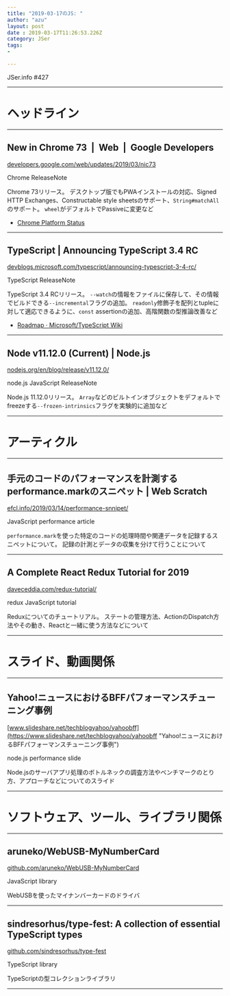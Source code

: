 ```yaml
---
title: "2019-03-17のJS: "
author: "azu"
layout: post
date : 2019-03-17T11:26:53.226Z
category: JSer
tags:
-

---
```


JSer.info #427

----

<h1 class="site-genre">ヘッドライン</h1>

----

## New in Chrome 73  |  Web  |  Google Developers
[developers.google.com/web/updates/2019/03/nic73](https://developers.google.com/web/updates/2019/03/nic73 "New in Chrome 73  |  Web  |  Google Developers")
<p class="jser-tags jser-tag-icon"><span class="jser-tag">Chrome</span> <span class="jser-tag">ReleaseNote</span></p>

Chrome 73リリース。
デスクトップ版でもPWAインストールの対応、Signed HTTP Exchanges、Constructable style sheetsのサポート、`String#matchAll`のサポート。
`wheel`がデフォルトでPassiveに変更など

- [Chrome Platform Status](https://www.chromestatus.com/features#browsers.chrome.desktop%3D73 "Chrome Platform Status")

----

## TypeScript | Announcing TypeScript 3.4 RC
[devblogs.microsoft.com/typescript/announcing-typescript-3-4-rc/](https://devblogs.microsoft.com/typescript/announcing-typescript-3-4-rc/ "TypeScript | Announcing TypeScript 3.4 RC")
<p class="jser-tags jser-tag-icon"><span class="jser-tag">TypeScript</span> <span class="jser-tag">ReleaseNote</span></p>

TypeScript 3.4 RCリリース。
`--watch`の情報をファイルに保存して、その情報でビルドできる`--incremental`フラグの追加。
`readonly`修飾子を配列とtupleに対して適応できるように、`const` assertionの追加、高階関数の型推論改善など

- [Roadmap · Microsoft/TypeScript Wiki](https://github.com/Microsoft/TypeScript/wiki/Roadmap#34-march-2019 "Roadmap · Microsoft/TypeScript Wiki")

----

## Node v11.12.0 (Current) | Node.js
[nodejs.org/en/blog/release/v11.12.0/](https://nodejs.org/en/blog/release/v11.12.0/ "Node v11.12.0 (Current) | Node.js")
<p class="jser-tags jser-tag-icon"><span class="jser-tag">node.js</span> <span class="jser-tag">JavaScript</span> <span class="jser-tag">ReleaseNote</span></p>

Node.js 11.12.0リリース。
`Array`などのビルトインオブジェクトをデフォルトでfreezeする`--frozen-intrinsics`フラグを実験的に追加など


----
<h1 class="site-genre">アーティクル</h1>

----

## 手元のコードのパフォーマンスを計測するperformance.markのスニペット | Web Scratch
[efcl.info/2019/03/14/performance-snnipet/](https://efcl.info/2019/03/14/performance-snnipet/ "手元のコードのパフォーマンスを計測するperformance.markのスニペット | Web Scratch")
<p class="jser-tags jser-tag-icon"><span class="jser-tag">JavaScript</span> <span class="jser-tag">performance</span> <span class="jser-tag">article</span></p>

`performance.mark`を使った特定のコードの処理時間や関連データを記録するスニペットについて。
記録の計測とデータの収集を分けて行うことについて


----

## A Complete React Redux Tutorial for 2019
[daveceddia.com/redux-tutorial/](https://daveceddia.com/redux-tutorial/ "A Complete React Redux Tutorial for 2019")
<p class="jser-tags jser-tag-icon"><span class="jser-tag">redux</span> <span class="jser-tag">JavaScript</span> <span class="jser-tag">tutorial</span></p>

Reduxについてのチュートリアル。
ステートの管理方法、ActionのDispatch方法やその動き、Reactと一緒に使う方法などについて


----
<h1 class="site-genre">スライド、動画関係</h1>

----

## Yahoo!ニュースにおけるBFFパフォーマンスチューニング事例
[www.slideshare.net/techblogyahoo/yahoobff](https://www.slideshare.net/techblogyahoo/yahoobff "Yahoo!ニュースにおけるBFFパフォーマンスチューニング事例")
<p class="jser-tags jser-tag-icon"><span class="jser-tag">node.js</span> <span class="jser-tag">performance</span> <span class="jser-tag">slide</span></p>

Node.jsのサーバアプリ処理のボトルネックの調査方法やベンチマークのとり方、アプローチなどについてのスライド


----
<h1 class="site-genre">ソフトウェア、ツール、ライブラリ関係</h1>

----

## aruneko/WebUSB-MyNumberCard
[github.com/aruneko/WebUSB-MyNumberCard](https://github.com/aruneko/WebUSB-MyNumberCard "aruneko/WebUSB-MyNumberCard")
<p class="jser-tags jser-tag-icon"><span class="jser-tag">JavaScript</span> <span class="jser-tag">library</span></p>

WebUSBを使ったマイナンバーカードのドライバ


----

## sindresorhus/type-fest: A collection of essential TypeScript types
[github.com/sindresorhus/type-fest](https://github.com/sindresorhus/type-fest "sindresorhus/type-fest: A collection of essential TypeScript types")
<p class="jser-tags jser-tag-icon"><span class="jser-tag">TypeScript</span> <span class="jser-tag">library</span></p>

TypeScriptの型コレクションライブラリ


----
